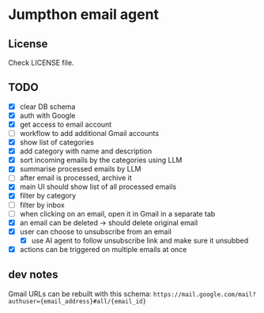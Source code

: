 # Jumpthon email agent

## License
Check LICENSE file.

## TODO

- [x] clear DB schema
- [x] auth with Google
- [x] get access to email account
- [ ] workflow to add additional Gmail accounts
- [x] show list of categories
- [x] add category with name and description
- [x] sort incoming emails by the categories using LLM
- [x] summarise processed emails by LLM
- [ ] after email is processed, archive it
- [x] main UI should show list of all processed emails
- [x] filter by category
- [ ] filter by inbox
- [ ] when clicking on an email, open it in Gmail in a separate tab
- [x] an email can be deleted -> should delete original email
- [x] user can choose to unsubscribe from an email
  - [x] use AI agent to follow unsubscribe link and make sure it unsubbed
- [x] actions can be triggered on multiple emails at once

## dev notes

Gmail URLs can be rebuilt with this schema:
`https://mail.google.com/mail?authuser={email_address}#all/{email_id}`